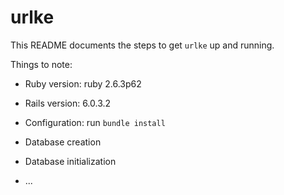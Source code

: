 # urlke

This README documents the steps to get `urlke` up and running.

Things to note:

* Ruby version: ruby 2.6.3p62

* Rails version: 6.0.3.2

* Configuration: run `bundle install`

* Database creation

* Database initialization

* ...
